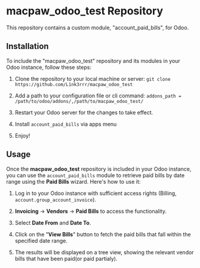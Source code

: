 # macpaw_odoo_test Repository
This repository contains a custom module, "account_paid_bills", for Odoo.

## Installation

To include the "macpaw_odoo_test" repository and its modules in your Odoo instance, follow these steps:

1. Clone the repository to your local machine or server: `git clone https://github.com/L1nk3rrr/macpaw_odoo_test`


2. Add a path to your configuration file or cli command:
   `addons_path = /path/to/odoo/addons/,/path/to/macpaw_odoo_test/`


3. Restart your Odoo server for the changes to take effect.
4. Install `account_paid_bills` via apps menu
5. Enjoy!

## Usage
Once the **macpaw_odoo_test** repository is included in your Odoo instance, you can use the `account_paid_bills` module to retrieve paid bills by date range using the **Paid Bills** wizard. Here's how to use it:

1. Log in to your Odoo instance with sufficient access rights (Billing, `account.group_account_invoice`).

2. **Invoicing** -> **Vendors** -> **Paid Bills** to access the functionality.

3. Select **Date From** and **Date To**.
4. Click on the "**View Bills**" button to fetch the paid bills that fall within the specified date range.
5. The results will be displayed on a tree view, showing the relevant vendor bills that have been paid(or paid partialy).
